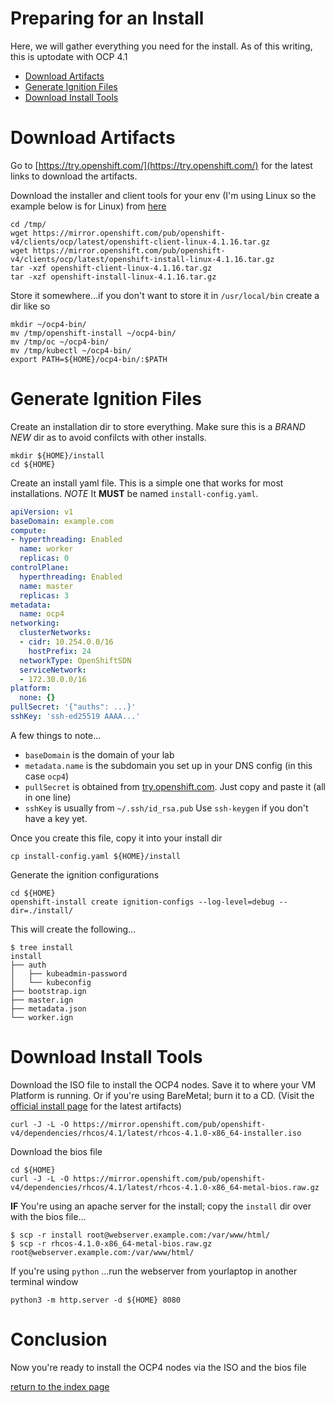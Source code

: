 # Preparing for an Install

Here, we will gather everything you need for the install. As of this writing, this is uptodate with OCP 4.1

* [Download Artifacts](#download-artifacts)
* [Generate Ignition Files](#generate-ignition-files)
* [Download Install Tools](#download-install-tools)

# Download Artifacts

Go to [https://try.openshift.com/](https://try.openshift.com/) for the latest links to download the artifacts.

Download the installer and client tools for your env (I'm using Linux so the example below is for Linux) from [here](https://mirror.openshift.com/pub/openshift-v4/clients/ocp/latest/)

```
cd /tmp/
wget https://mirror.openshift.com/pub/openshift-v4/clients/ocp/latest/openshift-client-linux-4.1.16.tar.gz
wget https://mirror.openshift.com/pub/openshift-v4/clients/ocp/latest/openshift-install-linux-4.1.16.tar.gz
tar -xzf openshift-client-linux-4.1.16.tar.gz
tar -xzf openshift-install-linux-4.1.16.tar.gz
```

Store it somewhere...if you don't want to store it in `/usr/local/bin` create a dir like so

```
mkdir ~/ocp4-bin/
mv /tmp/openshift-install ~/ocp4-bin/
mv /tmp/oc ~/ocp4-bin/
mv /tmp/kubectl ~/ocp4-bin/
export PATH=${HOME}/ocp4-bin/:$PATH
```

# Generate Ignition Files

Create an installation dir to store everything. Make sure this is a *BRAND NEW* dir as to avoid confilcts with other installs.

```
mkdir ${HOME}/install
cd ${HOME}
```

Create an install yaml file. This is a simple one that works for most installations. *NOTE* It __MUST__ be named `install-config.yaml`.

```yaml
apiVersion: v1
baseDomain: example.com
compute:
- hyperthreading: Enabled
  name: worker
  replicas: 0
controlPlane:
  hyperthreading: Enabled
  name: master
  replicas: 3
metadata:
  name: ocp4
networking:
  clusterNetworks:
  - cidr: 10.254.0.0/16
    hostPrefix: 24
  networkType: OpenShiftSDN
  serviceNetwork:
  - 172.30.0.0/16
platform:
  none: {}
pullSecret: '{"auths": ...}'
sshKey: 'ssh-ed25519 AAAA...'
```

A few things to note...

* `baseDomain` is the domain of your lab
* `metadata.name` is the subdomain you set up in your DNS config (in this case `ocp4`)
* `pullSecret` is obtained from [try.openshift.com](https://try.openshift.com). Just copy and paste it (all in one line)
* `sshKey` is usually from `~/.ssh/id_rsa.pub` Use `ssh-keygen` if you don't have a key yet.

Once you create this file, copy it into your install dir

```
cp install-config.yaml ${HOME}/install
```

Generate the ignition configurations

```
cd ${HOME}
openshift-install create ignition-configs --log-level=debug --dir=./install/
```

This will create the following...

```
$ tree install
install
├── auth
│   ├── kubeadmin-password
│   └── kubeconfig
├── bootstrap.ign
├── master.ign
├── metadata.json
└── worker.ign
```

# Download Install Tools

Download the ISO file to install the OCP4 nodes. Save it to where your VM Platform is running. Or if you're using BareMetal; burn it to a CD. (Visit the [official install page](https://mirror.openshift.com/pub/openshift-v4/dependencies/rhcos/4.1/latest/) for the latest artifacts)

```
curl -J -L -O https://mirror.openshift.com/pub/openshift-v4/dependencies/rhcos/4.1/latest/rhcos-4.1.0-x86_64-installer.iso
```

Download the bios file

```
cd ${HOME}
curl -J -L -O https://mirror.openshift.com/pub/openshift-v4/dependencies/rhcos/4.1/latest/rhcos-4.1.0-x86_64-metal-bios.raw.gz
```

**IF** You're using an apache server for the install; copy the `install` dir over with the bios file...

```
$ scp -r install root@webserver.example.com:/var/www/html/
$ scp -r rhcos-4.1.0-x86_64-metal-bios.raw.gz root@webserver.example.com:/var/www/html/
```

If you're using `python` ...run the webserver from yourlaptop in another terminal window

```
python3 -m http.server -d ${HOME} 8080
```

# Conclusion

Now you're ready to install the OCP4 nodes via the ISO and the bios file

[return to the index page](../README.md)
